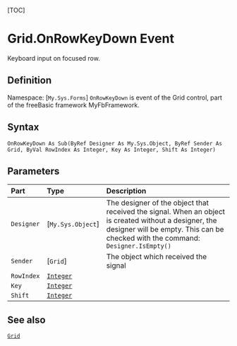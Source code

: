 [TOC]
# Grid.OnRowKeyDown Event
Keyboard input on focused row.
## Definition
Namespace: [`My.Sys.Forms`]
`OnRowKeyDown` is event of the Grid control, part of the freeBasic framework MyFbFramework.
## Syntax
```freeBasic
OnRowKeyDown As Sub(ByRef Designer As My.Sys.Object, ByRef Sender As Grid, ByVal RowIndex As Integer, Key As Integer, Shift As Integer)
```

## Parameters

|Part|Type|Description|
| :------------ | :------------ | :------------ |
|`Designer`|[`My.Sys.Object`]|The designer of the object that received the signal. When an object is created without a designer, the designer will be empty. This can be checked with the command: `Designer.IsEmpty()`|
|`Sender`|[`Grid`]|The object which received the signal|
|`RowIndex`|[`Integer`]("https://www.freebasic.net/wiki/KeyPgInteger")||
|`Key`|[`Integer`]("https://www.freebasic.net/wiki/KeyPgInteger")||
|`Shift`|[`Integer`]("https://www.freebasic.net/wiki/KeyPgInteger")||

## See also
[`Grid`](Grid.md)
